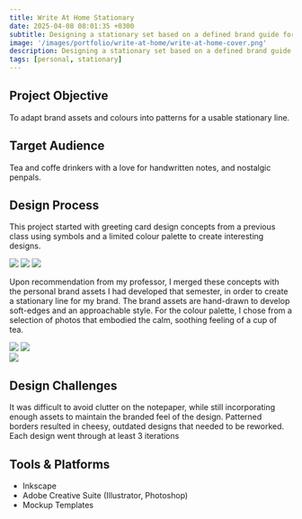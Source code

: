 ```yaml
---
title: Write At Home Stationary
date: 2025-04-08 08:01:35 +0300
subtitle: Designing a stationary set based on a defined brand guide for a class during my Bachelor of Fine Arts
image: '/images/portfolio/write-at-home/write-at-home-cover.png'
description: Designing a stationary set based on a defined brand guide for a class during my Bachelor of Fine Arts
tags: [personal, stationary]
---
```



## Project Objective
To adapt brand assets and colours into patterns for a usable stationary line. 

## Target Audience
Tea and coffe drinkers with a love for handwritten notes, and nostalgic penpals.

## Design Process
This project started with greeting card design concepts from a previous class using symbols and a limited colour palette to create interesting designs. 

<div class="gallery-box">
  <div class="gallery">
    <img src="/images/portfolio/write-at-home/greeting-card-concept-2.jpg" loading="lazy">
    <img src="/images/portfolio/write-at-home/greeting-card-concept-3.jpg" loading="lazy">
    <img src="/images/portfolio/write-at-home/greeting-card-concept-5.jpg" loading="lazy">
  </div>
</div>

Upon recommendation from my professor, I merged these concepts with the personal brand assets I had developed that semester, in order to create a stationary line for my brand. The brand assets are hand-drawn to develop soft-edges and an approachable style. For the colour palette, I chose from a selection of photos that embodied the calm, soothing feeling of a cup of tea. 

<div class="gallery-box">
  <div class="gallery">
    <img src="/images/portfolio/write-at-home/stationary-2.jpg" loading="lazy">
    <img src="/images/portfolio/write-at-home/stationary-3.jpg" loading="lazy">
  </div>
</div>

<div class="gallery-box">
  <div class="gallery">
    <img src="/images/portfolio/write-at-home/stationary-1.jpg" loading="lazy">
  </div>
</div>

## Design Challenges
It was difficult to avoid clutter on the notepaper, while still incorporating enough assets to maintain the branded feel of the design. Patterned borders resulted in cheesy, outdated designs that needed to be reworked. Each design went through at least 3 iterations

## Tools & Platforms
- Inkscape
- Adobe Creative Suite (Illustrator, Photoshop)
- Mockup Templates